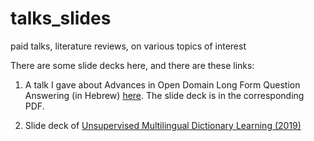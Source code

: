 # talks_slides
paid talks, literature reviews, on various topics of interest

There are some slide decks here, and there are these links:

1. A talk I gave about Advances in Open Domain Long Form Question Answering (in Hebrew) [here](https://www.dropbox.com/s/9mfadagvb58tx4l/Advances%20in%20Open%20Domain%20Long%20Form%20Question%20Answering.mp4?dl=0).  The slide deck is in the corresponding PDF.

2. Slide deck of [Unsupervised Multilingual Dictionary Learning (2019)](https://docs.google.com/presentation/d/1Um0PLIFphf5pbIPRWUihr9naW0Dvs-AUEED7J8-iXh8/edit?usp=sharing)
